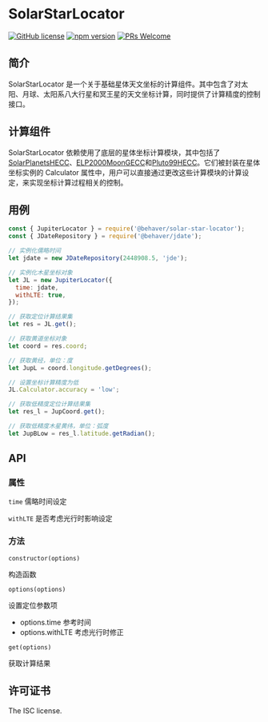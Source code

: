 # SolarStarLocator

[![GitHub license](https://img.shields.io/badge/license-MIT-brightgreen.svg)](#) [![npm version](https://img.shields.io/npm/v/react.svg?style=flat)](https://www.npmjs.com/package/@behaver/solar-star-locator) [![PRs Welcome](https://img.shields.io/badge/PRs-welcome-brightgreen.svg)](#)

## 简介

SolarStarLocator 是一个关于基础星体天文坐标的计算组件。其中包含了对太阳、月球、太阳系八大行星和冥王星的天文坐标计算，同时提供了计算精度的控制接口。

## 计算组件

SolarStarLocator 依赖使用了底层的星体坐标计算模块，其中包括了[SolarPlanetsHECC](https://github.com/behaver/solar-planets-hecc)、[ELP2000MoonGECC](https://github.com/behaver/elp2000-moon-gecc)和[Pluto99HECC](https://github.com/behaver/pluto99-hecc)。它们被封装在星体坐标实例的 Calculator 属性中，用户可以直接通过更改这些计算模块的计算设定，来实现坐标计算过程相关的控制。

## 用例

```js
const { JupiterLocator } = require('@behaver/solar-star-locator');
const { JDateRepository } = require('@behaver/jdate');

// 实例化儒略时间
let jdate = new JDateRepository(2448908.5, 'jde');

// 实例化木星坐标对象
let JL = new JupiterLocator({
  time: jdate,
  withLTE: true,
});

// 获取定位计算结果集
let res = JL.get();

// 获取黄道坐标对象
let coord = res.coord;

// 获取黄经，单位：度
let JupL = coord.longitude.getDegrees();

// 设置坐标计算精度为低
JL.Calculator.accuracy = 'low';

// 获取低精度定位计算结果集
let res_l = JupCoord.get();

// 获取低精度木星黄纬，单位：弧度
let JupBLow = res_l.latitude.getRadian();
```

## API

### 属性

`time` 儒略时间设定

`withLTE` 是否考虑光行时影响设定

### 方法

`constructor(options)`

构造函数

`options(options)`

设置定位参数项

* options.time 参考时间
* options.withLTE 考虑光行时修正

`get(options)`

获取计算结果

## 许可证书

The ISC license.
